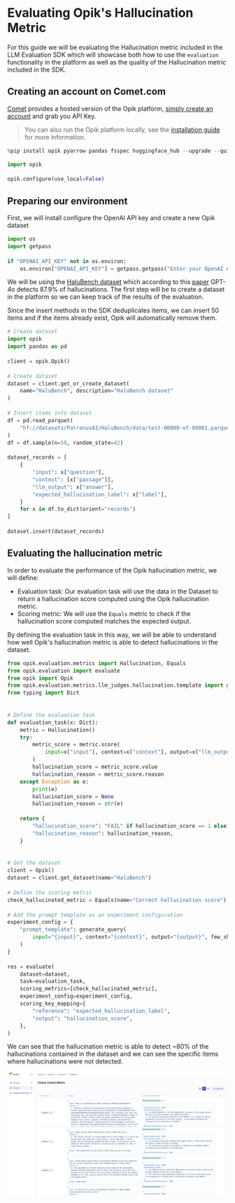 # Evaluating Opik's Hallucination Metric

For this guide we will be evaluating the Hallucination metric included in the LLM Evaluation SDK which will showcase both how to use the `evaluation` functionality in the platform as well as the quality of the Hallucination metric included in the SDK.

## Creating an account on Comet.com

[Comet](https://www.comet.com/site/?from=llm&utm_source=opik&utm_medium=colab&utm_content=eval_hall&utm_campaign=opik) provides a hosted version of the Opik platform, [simply create an account](https://www.comet.com/signup?from=llm&utm_source=opik&utm_medium=colab&utm_content=eval_hall&utm_campaign=opik) and grab you API Key.

> You can also run the Opik platform locally, see the [installation guide](https://www.comet.com/docs/opik/self-host/overview/?from=llm&utm_source=opik&utm_medium=colab&utm_content=eval_hall&utm_campaign=opik) for more information.


```python
%pip install opik pyarrow pandas fsspec huggingface_hub --upgrade --quiet
```


```python
import opik

opik.configure(use_local=False)
```

## Preparing our environment

First, we will install configure the OpenAI API key and create a new Opik dataset


```python
import os
import getpass

if "OPENAI_API_KEY" not in os.environ:
    os.environ["OPENAI_API_KEY"] = getpass.getpass("Enter your OpenAI API key: ")
```

We will be using the [HaluBench dataset](https://huggingface.co/datasets/PatronusAI/HaluBench?library=pandas) which according to this [paper](https://arxiv.org/pdf/2407.08488) GPT-4o detects 87.9% of hallucinations. The first step will be to create a dataset in the platform so we can keep track of the results of the evaluation.

Since the insert methods in the SDK deduplicates items, we can insert 50 items and if the items already exist, Opik will automatically remove them.


```python
# Create dataset
import opik
import pandas as pd

client = opik.Opik()

# Create dataset
dataset = client.get_or_create_dataset(
    name="HaluBench", description="HaluBench dataset"
)

# Insert items into dataset
df = pd.read_parquet(
    "hf://datasets/PatronusAI/HaluBench/data/test-00000-of-00001.parquet"
)
df = df.sample(n=50, random_state=42)

dataset_records = [
    {
        "input": x["question"],
        "context": [x["passage"]],
        "llm_output": x["answer"],
        "expected_hallucination_label": x["label"],
    }
    for x in df.to_dict(orient="records")
]

dataset.insert(dataset_records)
```

## Evaluating the hallucination metric

In order to evaluate the performance of the Opik hallucination metric, we will define:

- Evaluation task: Our evaluation task will use the data in the Dataset to return a hallucination score computed using the Opik hallucination metric.
- Scoring metric: We will use the `Equals` metric to check if the hallucination score computed matches the expected output.

By defining the evaluation task in this way, we will be able to understand how well Opik's hallucination metric is able to detect hallucinations in the dataset.


```python
from opik.evaluation.metrics import Hallucination, Equals
from opik.evaluation import evaluate
from opik import Opik
from opik.evaluation.metrics.llm_judges.hallucination.template import generate_query
from typing import Dict


# Define the evaluation task
def evaluation_task(x: Dict):
    metric = Hallucination()
    try:
        metric_score = metric.score(
            input=x["input"], context=x["context"], output=x["llm_output"]
        )
        hallucination_score = metric_score.value
        hallucination_reason = metric_score.reason
    except Exception as e:
        print(e)
        hallucination_score = None
        hallucination_reason = str(e)

    return {
        "hallucination_score": "FAIL" if hallucination_score == 1 else "PASS",
        "hallucination_reason": hallucination_reason,
    }


# Get the dataset
client = Opik()
dataset = client.get_dataset(name="HaluBench")

# Define the scoring metric
check_hallucinated_metric = Equals(name="Correct hallucination score")

# Add the prompt template as an experiment configuration
experiment_config = {
    "prompt_template": generate_query(
        input="{input}", context="{context}", output="{output}", few_shot_examples=[]
    )
}

res = evaluate(
    dataset=dataset,
    task=evaluation_task,
    scoring_metrics=[check_hallucinated_metric],
    experiment_config=experiment_config,
    scoring_key_mapping={
        "reference": "expected_hallucination_label",
        "output": "hallucination_score",
    },
)
```

We can see that the hallucination metric is able to detect ~80% of the hallucinations contained in the dataset and we can see the specific items where hallucinations were not detected.

![Hallucination Evaluation](https://raw.githubusercontent.com/comet-ml/opik/main/apps/opik-documentation/documentation/static/img/cookbook/hallucination_metric_cookbook.png)

